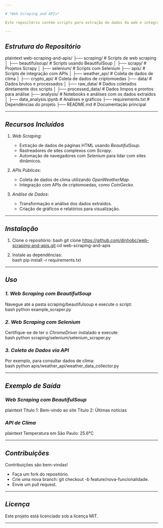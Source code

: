 ```yaml
---

# *Web Scraping and APIs*  

Este repositório contém scripts para extração de dados da web e integração com APIs públicas. Ele é organizado em diferentes módulos, cada um abordando técnicas específicas, como uso de *BeautifulSoup, **Scrapy, **Selenium, e manipulação de **APIs públicas* para coleta de dados úteis.  

---
```


## *Estrutura do Repositório*  
plaintext
web-scraping-and-apis/
├── scraping/               # Scripts de web scraping
│   ├── beautifulsoup/      # Scripts usando BeautifulSoup
│   ├── scrapy/             # Projetos Scrapy
│   ├── selenium/           # Scripts com Selenium
├── apis/                   # Scripts de integração com APIs
│   ├── weather_api/        # Coleta de dados de clima
│   ├── crypto_api/         # Coleta de dados de criptomoedas
├── data/                   # Dados brutos e processados
│   ├── raw_data/           # Dados coletados diretamente dos scripts
│   ├── processed_data/     # Dados limpos e prontos para análise
├── analysis/               # Notebooks e análises com os dados extraídos
│   ├── data_analysis.ipynb # Análises e gráficos
├── requirements.txt        # Dependências do projeto
├── README.md               # Documentação principal


---

## *Recursos Incluídos*
1. *Web Scraping*:
   - Extração de dados de páginas HTML usando *BeautifulSoup*.
   - Rastreadores de sites complexos com *Scrapy*.
   - Automação de navegadores com *Selenium* para lidar com sites dinâmicos.  

2. *APIs Públicas*:
   - Coleta de dados de clima utilizando *OpenWeatherMap*.
   - Integração com APIs de criptomoedas, como *CoinGecko*.  

3. *Análise de Dados*:
   - Transformação e análise dos dados extraídos.  
   - Criação de gráficos e relatórios para visualização.  

---

## *Instalação*
1. Clone o repositório:
   bash
   git clone https://github.com/dinhobc/web-scraping-and-apis.git
   cd web-scraping-and-apis
   

2. Instale as dependências:  
   bash
   pip install -r requirements.txt
   

---

## *Uso*
### *1. Web Scraping com BeautifulSoup*
Navegue até a pasta scraping/beautifulsoup e execute o script:  
bash
python example_scraper.py


### *2. Web Scraping com Selenium*
Certifique-se de ter o *ChromeDriver* instalado e execute:  
bash
python scraping/selenium/selenium_scraper.py


### *3. Coleta de Dados via API*
Por exemplo, para consultar dados de clima:  
bash
python apis/weather_api/weather_data_collector.py


---

## *Exemplo de Saída*
### *Web Scraping com BeautifulSoup*  
plaintext
Título 1: Bem-vindo ao site
Título 2: Últimas notícias


### *API de Clima*  
plaintext
Temperatura em São Paulo: 25.6°C


---

## *Contribuições*  
Contribuições são bem-vindas!  
- Faça um fork do repositório.  
- Crie uma nova branch: git checkout -b feature/nova-funcionalidade.  
- Envie um pull request.  

---

## *Licença*  
Este projeto está licenciado sob a licença MIT.  

---
